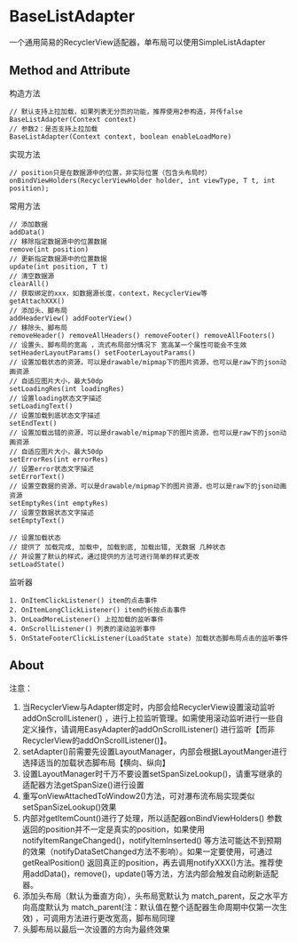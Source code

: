 # BaseListAdapter

一个通用简易的RecyclerView适配器，单布局可以使用SimpleListAdapter

## Method and Attribute

构造方法

```
// 默认支持上拉加载，如果列表无分页的功能，推荐使用2参构造，并传false
BaseListAdapter(Context context)
// 参数2：是否支持上拉加载
BaseListAdapter(Context context, boolean enableLoadMore)
```

实现方法

```
// position只是在数据源中的位置，非实际位置（包含头布局时）
onBindViewHolders(RecyclerViewHolder holder, int viewType, T t, int position);
```

常用方法

```
// 添加数据
addData()
// 移除指定数据源中的位置数据
remove(int position)
// 更新指定数据源中的位置数据
update(int position, T t)
// 清空数据源
clearAll()
// 获取绑定的xxx，如数据源长度，context，RecyclerView等
getAttachXXX()
// 添加头、脚布局
addHeaderView() addFooterView()
// 移除头、脚布局
removeHeader() removeAllHeaders() removeFooter() removeAllFooters()
// 设置头、脚布局的宽高 ，流式布局部分情况下 宽高某一个属性可能会不生效
setHeaderLayoutParams() setFooterLayoutParams()
// 设置加载状态的资源，可以是drawable/mipmap下的图片资源，也可以是raw下的json动画资源
// 自适应图片大小，最大50dp
setLoadingRes(int loadingRes)
// 设置loading状态文字描述
setLoadingText()
// 设置加载到底状态文字描述
setEndText()
// 设置加载出错的资源，可以是drawable/mipmap下的图片资源，也可以是raw下的json动画资源
// 自适应图片大小，最大50dp
setErrorRes(int errorRes)
// 设置error状态文字描述
setErrorText()
// 设置空数据的资源，可以是drawable/mipmap下的图片资源，也可以是raw下的json动画资源
setEmptyRes(int emptyRes)
// 设置空数据状态文字描述
setEmptyText()
```

```
// 设置加载状态
// 提供了 加载完成, 加载中, 加载到底, 加载出错, 无数据 几种状态
// 并设置了默认的样式，通过提供的方法可进行简单的样式更改
setLoadState()
```

监听器

```
1. OnItemClickListener() item的点击事件
2. OnItemLongClickListener() item的长按点击事件
3. OnLoadMoreListener() 上拉加载的监听事件
4. OnScrollListener() 列表的滚动监听事件
5. OnStateFooterClickListener(LoadState state) 加载状态脚布局点击的监听事件
```

## About

注意：

1. 当RecyclerView与Adapter绑定时，内部会给RecyclerView设置滚动监听addOnScrollListener()
   ，进行上拉监听管理。如需使用滚动监听进行一些自定义操作，请调用EasyAdapter的addOnScrollListener()
   进行监听【而非RecyclerView的addOnScrollListener()】。
2. setAdapter()前需要先设置LayoutManager，内部会根据LayoutManger进行选择适当的加载状态脚布局【横向、纵向】
3. 设置LayoutManager时千万不要设置setSpanSizeLookup()，请重写继承的适配器方法getSpanSize()进行设置
4. 重写onViewAttachedToWindow2()方法，可对瀑布流布局实现类似setSpanSizeLookup()效果
5. 内部对getItemCount()进行了处理，所以适配器onBindViewHolders()
   参数返回的position并不一定是真实的position，如果使用notifyItemRangeChanged()，notifyItemInserted()
   等方法可能达不到预期的效果（notifyDataSetChanged方法不影响）。如果一定要使用，可通过getRealPosition()
   返回真正的position，再去调用notifyXXX()方法。推荐使用addData()，remove()，update()等方法，方法内部会触发自动刷新适配器。
6. 添加头布局（默认为垂直方向），头布局宽默认为 match_parent，反之水平方向高度默认为 match_parent(注：默认值在整个适配器生命周期中仅第一次生效)
   ，可调用方法进行更改宽高，脚布局同理
7. 头脚布局以最后一次设置的方向为最终效果
